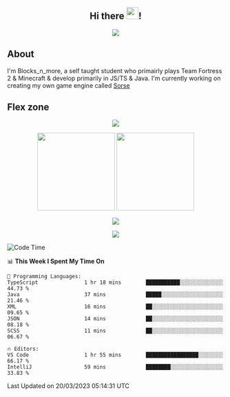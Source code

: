 <h2 align="center">
  Hi there <img src="https://media.giphy.com/media/hvRJCLFzcasrR4ia7z/giphy.gif" width="28">!
</h2>

<p align="center">
  <img src="https://forthebadge.com/images/badges/0-percent-optimized.svg">
</p>

## About
I'm Blocks_n_more, a self taught student who primairly plays Team Fortress 2 & Minecraft & develop primarily in JS/TS & Java. I'm currently working on creating my own game engine called [Sorse](https://github.com/Wave-Studio/sorse2)

## Flex zone
<p align="center">
 <img src="https://github-profile-summary-cards.vercel.app/api/cards/profile-details?username=Blocksnmore&theme=github_dark">
</p>
<p align="center">
 <img height="180em" src="https://github-readme-stats-git-masterrstaa-rickstaa.vercel.app/api?username=Blocksnmore&show_icons=true&theme=dark&hide_border=true">
 <img height="180em" src="https://github-readme-stats-git-masterrstaa-rickstaa.vercel.app/api/top-langs/?username=Blocksnmore&layout=compact&theme=dark&hide_border=true"> 
</p>
<p align="center">
 <img src="https://github-readme-streak-stats.herokuapp.com/?user=Blocksnmore&theme=dark&hide_border=true">
</p>
<p align="center">
 <img src="https://github-readme-activity-graph.cyclic.app/graph?username=Blocksnmore&theme=github&hide_border=true"> 
</p>

<!--START_SECTION:waka-->
![Code Time](http://img.shields.io/badge/Code%20Time-472%20hrs%207%20mins-blue)

📊 **This Week I Spent My Time On** 

```text
💬 Programming Languages: 
TypeScript               1 hr 18 mins        ███████████░░░░░░░░░░░░░░   44.73 % 
Java                     37 mins             █████░░░░░░░░░░░░░░░░░░░░   21.46 % 
XML                      16 mins             ██░░░░░░░░░░░░░░░░░░░░░░░   09.65 % 
JSON                     14 mins             ██░░░░░░░░░░░░░░░░░░░░░░░   08.18 % 
SCSS                     11 mins             ██░░░░░░░░░░░░░░░░░░░░░░░   06.67 % 

🔥 Editors: 
VS Code                  1 hr 55 mins        █████████████████░░░░░░░░   66.17 % 
IntelliJ                 59 mins             ████████░░░░░░░░░░░░░░░░░   33.83 % 
```


 Last Updated on 20/03/2023 05:14:31 UTC
<!--END_SECTION:waka-->
